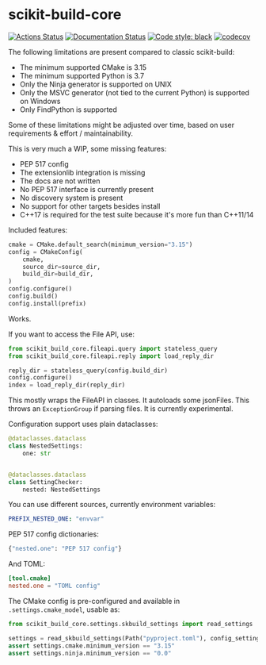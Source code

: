 # scikit-build-core

[![Actions Status][actions-badge]][actions-link]
[![Documentation Status][rtd-badge]][rtd-link]
[![Code style: black][black-badge]][black-link]
[![codecov][codecov-badge]][codecov-link]

<!-- Not implemented yet
[![PyPI version][pypi-version]][pypi-link]
[![Conda-Forge][conda-badge]][conda-link]
[![PyPI platforms][pypi-platforms]][pypi-link]

[![GitHub Discussion][github-discussions-badge]][github-discussions-link]
[![Gitter][gitter-badge]][gitter-link]
-->

The following limitations are present compared to classic scikit-build:

- The minimum supported CMake is 3.15
- The minimum supported Python is 3.7
- Only the Ninja generator is supported on UNIX
- Only the MSVC generator (not tied to the current Python) is supported on
  Windows
- Only FindPython is supported

Some of these limitations might be adjusted over time, based on user
requirements & effort / maintainability.

This is very much a WIP, some missing features:

- PEP 517 config
- The extensionlib integration is missing
- The docs are not written
- No PEP 517 interface is currently present
- No discovery system is present
- No support for other targets besides install
- C++17 is required for the test suite because it's more fun than C++11/14

Included features:

```python
cmake = CMake.default_search(minimum_version="3.15")
config = CMakeConfig(
    cmake,
    source_dir=source_dir,
    build_dir=build_dir,
)
config.configure()
config.build()
config.install(prefix)
```

Works.

If you want to access the File API, use:

```python
from scikit_build_core.fileapi.query import stateless_query
from scikit_build_core.fileapi.reply import load_reply_dir

reply_dir = stateless_query(config.build_dir)
config.configure()
index = load_reply_dir(reply_dir)
```

This mostly wraps the FileAPI in classes. It autoloads some jsonFiles. This
throws an `ExceptionGroup` if parsing files. It is currently experimental.

Configuration support uses plain dataclasses:

```python
@dataclasses.dataclass
class NestedSettings:
    one: str


@dataclasses.dataclass
class SettingChecker:
    nested: NestedSettings
```

You can use different sources, currently environment variables:

```yaml
PREFIX_NESTED_ONE: "envvar"
```

PEP 517 config dictionaries:

```python
{"nested.one": "PEP 517 config"}
```

And TOML:

```toml
[tool.cmake]
nested.one = "TOML config"
```

The CMake config is pre-configured and available in `.settings.cmake_model`,
usable as:

```python
from scikit_build_core.settings.skbuild_settings import read_settings

settings = read_skbuild_settings(Path("pyproject.toml"), config_settings or {})
assert settings.cmake.minimum_version == "3.15"
assert settings.ninja.minimum_version == "0.0"
```

<!-- prettier-ignore-start -->
[actions-badge]:            https://github.com/henryiii/scikit-build-core/workflows/CI/badge.svg
[actions-link]:             https://github.com/henryiii/scikit-build-core/actions
[black-badge]:              https://img.shields.io/badge/code%20style-black-000000.svg
[black-link]:               https://github.com/psf/black
[conda-badge]:              https://img.shields.io/conda/vn/conda-forge/scikit-build-core
[conda-link]:               https://github.com/conda-forge/scikit-build-core-feedstock
[github-discussions-badge]: https://img.shields.io/static/v1?label=Discussions&message=Ask&color=blue&logo=github
[github-discussions-link]:  https://github.com/scikit-build/scikit-build-core/discussions
[gitter-badge]:             https://badges.gitter.im/https://github.com/scikit-build/scikit-build-core/community.svg
[gitter-link]:              https://gitter.im/https://github.com/scikit-build/scikit-build-core/community?utm_source=badge&utm_medium=badge&utm_campaign=pr-badge
[codecov-badge]: https://codecov.io/gh/henryiii/scikit-build-core/branch/main/graph/badge.svg?token=ZLbQzIvyG8
[codecov-link]: https://codecov.io/gh/henryiii/scikit-build-core
[pypi-link]:                https://pypi.org/project/scikit-build-core/
[pypi-platforms]:           https://img.shields.io/pypi/pyversions/scikit-build-core
[pypi-version]:             https://badge.fury.io/py/scikit-build-core.svg
[rtd-badge]:                https://readthedocs.org/projects/scikit-build-core/badge/?version=latest
[rtd-link]:                 https://scikit-build-core.readthedocs.io/en/latest/?badge=latest
[sk-badge]:                 https://scikit-hep.org/assets/images/Scikit--HEP-Project-blue.svg
<!-- prettier-ignore-end -->
